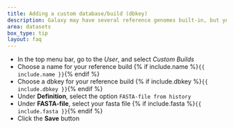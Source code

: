 ```yaml
---
title: Adding a custom database/build (dbkey)
description: Galaxy may have several reference genomes built-in, but you can also create your own.
area: datasets
box_type: tip
layout: faq
---
```


- In the top menu bar, go to the *User*, and select *Custom Builds*
- Choose a name for your reference build {% if include.name %}`{{ include.name }}`{% endif %}
- Choose a dbkey for your reference build {% if include.dbkey %}`{{ include.dbkey }}`{% endif %}
- Under **Definition**, select the option `FASTA-file from history`
- Under **FASTA-file**, select your fasta file {% if include.fasta %}`{{ include.fasta }}`{% endif %}
- Click the **Save** button
